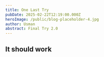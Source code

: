 ```yaml
---
title: One Last Try
pubDate: 2025-02-22T12:19:00.000Z
heroImage: /public/blog-placeholder-4.jpg
author: Usman
abstract: Final Try 2.0
---
```

## It should work
